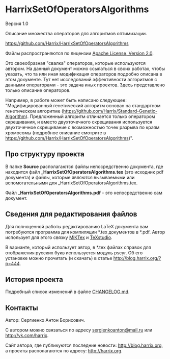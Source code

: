 HarrixSetOfOperatorsAlgorithms
==============================

Версия 1.0

Описание множества операторов для алгоритмов оптимизации.

https://github.com/Harrix/HarrixSetOfOperatorsAlgorithms

Файлы распространяются по лицензии [Apache License, Version 2.0](../master/LICENSE.txt).

Это своеобразная "свалка" операторов, которые используются автором. На данный документ можно ссылаться в своих работах, чтобы указать, что та или иная модификация операторов подробно описана в этом документе. Тут нет исследований эффективности алгоритмов с данными операторами - это задача иных проектов. Здесь представлено только описание операторов.

Например, в работе может быть написано следующее: "Модифицированный генетический алгоритм основан на стандартном генетическом алгоритме (https://github.com/Harrix/Standard-Genetic-Algorithm). Предложенный алгоритм отличается только оператором скрещивания, и вместо двухточечного скрещивания используется двухточечное скрещивание с возможностью точек разрыва по краям хромосомы (подробное описание смотрите в https://github.com/Harrix/HarrixSetOfOperatorsAlgorithms)".

Про структуру проекта
---------------------

В папке **Source** располагаются файлы непосредственно документа, где находится файл **_HarrixSetOfOperatorsAlgorithms.tex** (это исходник pdf документа) и файлы, которые являются вызываемыми или вспомогательными для _HarrixSetOfOperatorsAlgorithms.tex.

Файл **_HarrixSetOfOperatorsAlgorithms.pdf** - это непосредственно сам документ.

Сведения для редактирования файлов
----------------------------------

Для полноценной работы редактированию LaTeX документа вам потребуются программа для компиляции *.tex документов в *.pdf. Автор использует для этого связку [MiKTex](http://www.miktex.org/) и [TeXstudio](http://texstudio.sourceforge.net/). 

В варианте, который использует автор, в *.tex файлах справок для отображения русских букв используется модуль pscyr. Об его установке можно прочитать (и скачать) в статье http://blog.harrix.org/?p=444.

История проекта
---------------

Подробный список изменений в файле [CHANGELOG.md](../master/CHANGELOG.md).

Контакты
--------

Автор: Сергиенко Антон Борисович.

С автором можно связаться по адресу sergienkoanton@mail.ru или  http://vk.com/harrix.

Сайт автора, где публикуются последние новости: http://blog.harrix.org, а проекты располагаются по адресу: http://harrix.org.